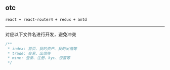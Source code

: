 ## otc

`react + react-router4 + redux + antd`

----

对应以下文件名进行开发，避免冲突

```javascript
/**
 * index: 首页、我的资产、我的出借等
 * trade: 交易、出借等
 * mine: 登录、注册、kyc、设置等
 */
```

